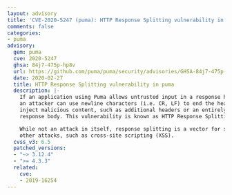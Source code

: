 ```yaml
---
layout: advisory
title: 'CVE-2020-5247 (puma): HTTP Response Splitting vulnerability in puma'
comments: false
categories:
- puma
advisory:
  gem: puma
  cve: 2020-5247
  ghsa: 84j7-475p-hp8v
  url: https://github.com/puma/puma/security/advisories/GHSA-84j7-475p-hp8v
  date: 2020-02-27
  title: HTTP Response Splitting vulnerability in puma
  description: |-
    If an application using Puma allows untrusted input in a response header,
    an attacker can use newline characters (i.e. CR, LF) to end the header and
    inject malicious content, such as additional headers or an entirely new
    response body. This vulnerability is known as HTTP Response Splitting.

    While not an attack in itself, response splitting is a vector for several
    other attacks, such as cross-site scripting (XSS).
  cvss_v3: 6.5
  patched_versions:
  - "~> 3.12.4"
  - ">= 4.3.3"
  related:
    cve:
    - 2019-16254
---
```


